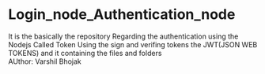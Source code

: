 # Login_node_Authentication_node
It is the basically the repository Regarding the authentication using the Nodejs Called Token Using the sign and verifing tokens the JWT(JSON WEB TOKENS) and it containing the files and folders
<br>
AUthor: Varshil Bhojak
